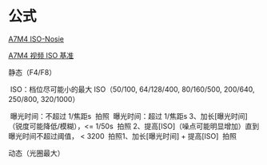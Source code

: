 # 公式

[A7M4 ISO-Nosie](../pictures/摄影/001.jpg)

[A7M4 视频 ISO 基准](../pictures/摄影/002.png)

静态（F4/F8）

​    ISO：档位尽可能小的最大 ISO（50/100, 64/128/400, 80/160/500, 200/640, 250/800, 320/1000）

​        曝光时间：不超过 1/焦距s
​            拍照
​        曝光时间：超过 1/焦距s
​            3、加长[曝光时间]（锐度可能降低/模糊），<= 1/50s
​                拍照
​            2、提高[ISO]（噪点可能明显增加）直到曝光时间不超过阈值， < 3200
​                拍照
​            1、加长[曝光时间] + 提高[ISO]
​                拍照

动态（光圈最大）

